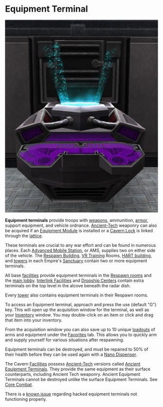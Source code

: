 # Equipment Terminal

![](../images/Equip_Term.jpg "Equip_Term.jpg")

**Equipment terminals** provide troops with
[weapons](../weapons/index.md), ammunition,
[armor](../armor/index.md), support equipment, and vehicle ordnance.
[Ancient-Tech](../terminology/Ancient_Technology.md) weaponry can also be
acquired if an [Equipment Module](../modules/Equipment_Module.md) is installed or a
[Cavern Lock](../terminology/Cavern_Lock.md) is linked through the
[lattice](../terminology/Lattice.md).

These terminals are crucial to any war effort and can be found in numerous
places. Each [Advanced Mobile Station](../vehicles/Advanced_Mobile_Station.md),
or AMS, supplies two on either side of the vehicle. The
[Respawn Building](../locations/Respawn_Building.md),
[VR Training](../locations/VR_Training.md) Rooms,
[HART building](../locations/HART_building.md), and
[towers](../locations/Towers.md) in each Empire's
[Sanctuary](../locations/Sanctuary.md) contain two or more equipment terminals.

All base [facilities](../locations/Facilities.md) provide equipment terminals in
the [Respawn rooms](../locations/Spawn_Room.md) and the
[main lobby](../locations/Main_lobby.md).
[Interlink Facilities](../locations/Interlink.md) and
[Dropship Centers](../locations/Dropship_Center.md) contain extra teriminals on
the top level in the alcove beneath the radar dish.

Every [tower](../locations/Towers.md) also contains equipment terminals in their
Respawn rooms.

To access an Equipment terminal, approach and press the use (default "G") key.
This will open up the acquisition window for the terminal, as well as your
[Inventory](../terminology/Inventory.md) window. You may double-click on an item
or click and drag that item into your inventory.

From the acquisition window you can also save up to 10 unique
[loadouts](../terminology/Loadout.md) of arms and equipment under the
[Favorites](../terminology/Favorites.md) tab. This allows you to quickly arm and supply
yourself for various situations after respawning.

Equipment terminals can be destroyed, and must be repaired to 50% of their
health before they can be used again with a
[Nano Dispenser](../weapons/Nano_Dispenser.md).

The Cavern [Facilities](../locations/Facilities.md) possess
[Ancient-Tech](../terminology/Ancient_Technology.md) versions called
[Ancient Equipment Terminals](Ancient_Equipment_Terminal.md). They provide the
same equipment as their surface counterparts, including Ancient Tech weaponry.
Ancient Equipment Terminals cannot be destroyed unlike the surface Equipment
Terminals. See [Core Combat](Core_Combat.md).

There is a [known issue](../archive/Known_Issues.md) regarding hacked equipment
terminals not functioning properly.
